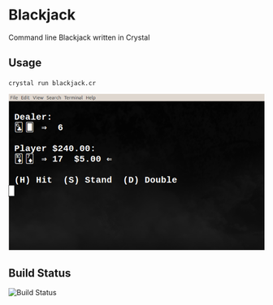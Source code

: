 # Blackjack

Command line Blackjack written in Crystal

## Usage

`crystal run blackjack.cr`

![Blackjack](https://raw.githubusercontent.com/gdonald/blackjack-cr/master/bj.png)

## Build Status

![Build Status](https://travis-ci.org/gdonald/blackjack-cr.svg?branch=master)
